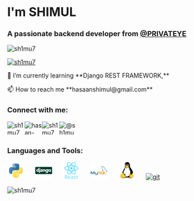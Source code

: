 
<h1 align="left">I'm SHIMUL</h1>
<h3 align="left">A passionate backend developer from <a href="https://privateyebd.com/">@PRIVATEYE</a></h3>

<p align="left"> <img src="https://komarev.com/ghpvc/?username=sh1mu7&label=Profile%20views&color=0e75b6&style=flat" alt="sh1mu7" /> </p>

<p align="left"> <a href="https://twitter.com/sh1mu7" target="blank"><img src="https://img.shields.io/twitter/follow/sh1mu7?logo=twitter&style=for-the-badge" alt="sh1mu7" /></a> </p>
<p align='left'>🌱 I’m currently learning **Django REST FRAMEWORK,**</p>

<p align='left'>📫 How to reach me **hasaanshimul@gmail.com**</p>

<h3 align="left">Connect with me:</h3>
<p align="left">
<a href="https://twitter.com/sh1mu7" target="blank"><img align="left" src="https://raw.githubusercontent.com/rahuldkjain/github-profile-readme-generator/master/src/images/icons/Social/twitter.svg" alt="sh1mu7" height="30" width="40"/></a>
<a href="https://linkedin.com/in/hasan-shimul" target="blank"><img align="left" src="https://raw.githubusercontent.com/rahuldkjain/github-profile-readme-generator/master/src/images/icons/Social/linked-in-alt.svg" alt="hasan-shimul"height="30" width="40" /></a>
<a href="https://dev.to/sh1mu7" target="blank"><img align="left" src="https://raw.githubusercontent.com/rahuldkjain/github-profile-readme-generator/master/src/images/icons/Social/devto.svg" alt="sh1mu7" height="30" width="40"/></a>
<a href="https://www.hackerrank.com/@sh1mu7" target="blank"><img align="left" src="https://raw.githubusercontent.com/rahuldkjain/github-profile-readme-generator/master/src/images/icons/Social/hackerrank.svg" alt="@sh1mu7" height="30"width="40" /></a>
</p>
<br>
 <br>
<h3 align="left">Languages and Tools:</h3>
<p align='left' >
    <a href="https://www.python.org" target="blank" rel="noreferrer"><img src="https://raw.githubusercontent.com/devicons/devicon/master/icons/python/python-original.svg" alt="python" width="40" height="40"/></a> 
    <a style="margin-left:20px;" href="https://www.djangoproject.com/" target="_blank" rel="noreferrer"> <img src="https://raw.githubusercontent.com/devicons/devicon/master/icons/django/django-original.svg" alt="django" width="40" height="40"/></a>
    <a style="margin-left:20px;"href="https://reactjs.org/" target="blank" rel="noreferrer"><img src="https://raw.githubusercontent.com/devicons/devicon/master/icons/react/react-original-wordmark.svg" alt="react" width="40" height="40"/></a>
    <a style="margin-left:20px;"href="https://www.mysql.com/" target="blank" rel="noreferrer"><img src="https://raw.githubusercontent.com/devicons/devicon/master/icons/mysql/mysql-original-wordmark.svg" alt="mysql" width="40" height="40"/></a> 
    <a style="margin-left:20px;"href="https://www.linux.org/" target="blank" rel="noreferrer"><img src="https://raw.githubusercontent.com/devicons/devicon/master/icons/linux/linux-original.svg" alt="linux" width="40" height="40"/></a>
    <a style="margin-left:20px;" href="https://git-scm.com/" target="blank" rel="noreferrer"><img src="https://www.vectorlogo.zone/logos/git-scm/git-scm-icon.svg" alt="git" width="40" height="40"/></a>

</p>

<a align='left' >&nbsp;<img align="left" src="https://github-readme-stats.vercel.app/api?username=sh1mu7&show_icons=true&locale=en" alt="sh1mu7" /></a>

